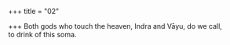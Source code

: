+++
title = "02"

+++
Both gods who touch the heaven, Indra and Vāyu, do we call,  
to drink of this soma.  